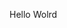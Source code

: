 Hello Wolrd




































































































































































































































































































































































































































































































































































































































































































































































































































































































































































































